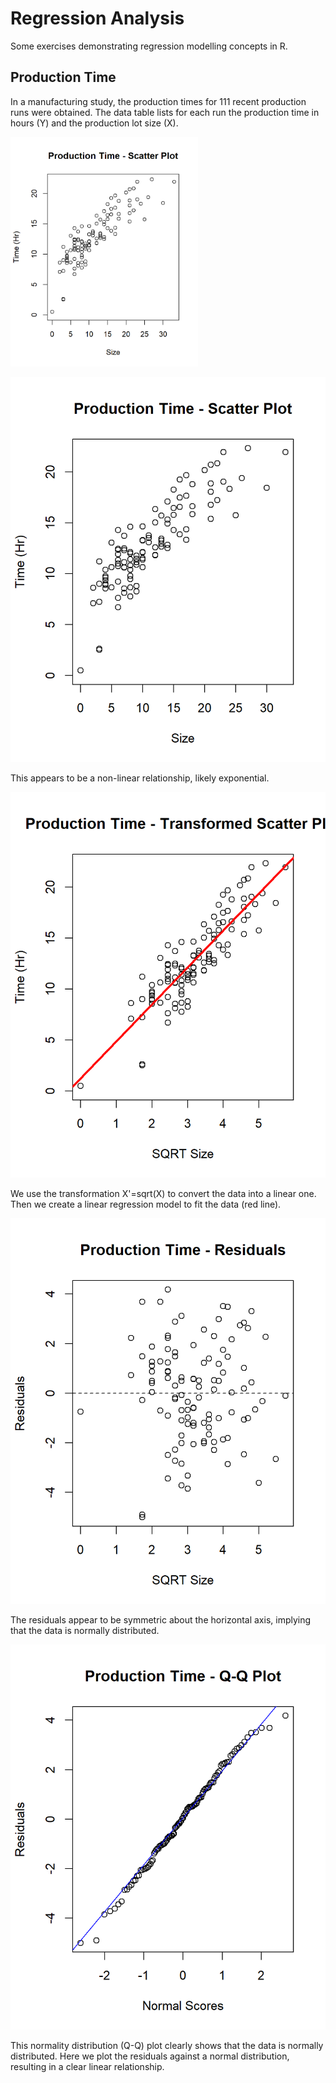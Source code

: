 # Regression Analysis

Some exercises demonstrating regression modelling concepts in R.

## Production Time

In a manufacturing study, the production times for 111 recent production runs were obtained. 
The data table lists for each run the production time in hours (Y) and the production lot size (X).

<img src="https://github.com/brendan-bassett/Regression-Analysis/blob/main/output/Production%20Time%20-%20Scatter%20Plot" alt="Production Time" width="300" height="auto"/>

![Production Time - Scatter Plot](https://github.com/brendan-bassett/Regression-Analysis/blob/main/output/Production%20Time%20-%20Scatter%20Plot)

This appears to be a non-linear relationship, likely exponential. 

![Production Time - Transformed Scatter Plot](https://github.com/brendan-bassett/Regression-Analysis/blob/main/output/Production%20Time%20-%20Transformed%20Scatter%20Plot)

We use the transformation X'=sqrt(X) to convert the data into a linear one. Then we create a linear
regression model to fit the data (red line).

![Production Time - Residuals](https://github.com/brendan-bassett/Regression-Analysis/blob/main/output/Production%20Time%20-%20Residuals)

The residuals appear to be symmetric about the horizontal axis, implying that the data is normally distributed.

![Production Time - Normality Distribution \(Q-Q\) Plot](https://github.com/brendan-bassett/Regression-Analysis/blob/main/output/Production%20Time%20-%20Q-Q%20Plot)

This normality distribution (Q-Q) plot clearly shows that the data is normally distributed. Here we plot the 
residuals against a normal distribution, resulting in a clear linear relationship.